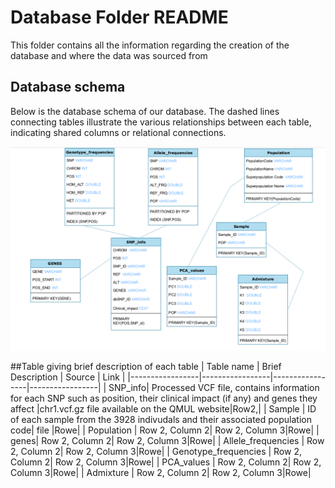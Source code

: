# Database Folder README

This folder contains all the information regarding the creation of the database and where the data was sourced from 

## Database schema 

Below is the database schema of our database. 
The dashed lines connecting tables illustrate the various relationships between each table, indicating shared columns or relational connections. 

![Diagram](https://github.com/ml22826/Ubuntu/blob/main/Database/Screenshot%20from%202024-02-25%2019-14-58.png)


##Table giving brief description of each table 
| Table name | Brief Description | Source | Link | 
|-----------------|-----------------|-----------------|-----------------|
| SNP_info| Processed VCF file, contains information for each SNP such as position, their clinical impact (if any) and genes they affect |chr1.vcf.gz file available on the QMUL website|Row2,|
| Sample | ID of each sample from the 3928 indivudals and their associated population code| file |Rowe|
| Population | Row 2, Column 2| Row 2, Column 3|Rowe|
| genes| Row 2, Column 2| Row 2, Column 3|Rowe|
| Allele_frequencies | Row 2, Column 2| Row 2, Column 3|Rowe|
| Genotype_frequencies | Row 2, Column 2| Row 2, Column 3|Rowe|
| PCA_values | Row 2, Column 2| Row 2, Column 3|Rowe|
| Admixture | Row 2, Column 2| Row 2, Column 3|Rowe|

